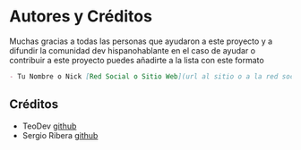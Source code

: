 # Autores y Créditos

Muchas gracias a todas las personas que ayudaron a este proyecto y a difundir la comunidad dev hispanohablante en el caso de ayudar o contribuir a este proyecto puedes añadirte a la lista con este formato

```markdown
- Tu Nombre o Nick [Red Social o Sitio Web](url al sitio o a la red social)
```

## Créditos

- TeoDev [github](https://github.com/TeoDev1611)
- Sergio Ribera [github](https://github.com/SergioRibera)
